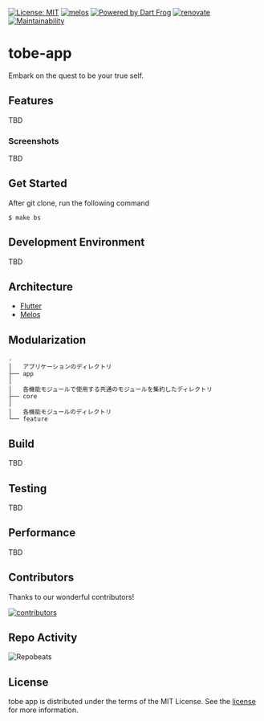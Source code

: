 [![License: MIT](https://img.shields.io/badge/license-MIT-blue.svg)](https://opensource.org/licenses/MIT)
[![melos](https://img.shields.io/badge/maintained%20with-melos-f700ff.svg?style=flat-square)](https://github.com/invertase/melos)
[![Powered by Dart Frog](https://img.shields.io/endpoint?url=https://tinyurl.com/dartfrog-badge)](https://dartfrog.vgv.dev)
[![renovate](https://img.shields.io/badge/maintaied%20with-renovate-blue?logo=renovatebot)](https://app.renovatebot.com/dashboard)
[![Maintainability](https://api.codeclimate.com/v1/badges/d91f882c23e2b0143794/maintainability)](https://codeclimate.com/github/tatsutakein-jp/tobe-app/maintainability)

# tobe-app

Embark on the quest to be your true self.

## Features

TBD

### Screenshots

TBD

## Get Started

After git clone, run the following command

```shell
$ make bs
```

## Development Environment

TBD

## Architecture

- [Flutter](https://flutter.dev/)
- [Melos](https://melos.invertase.dev)

## Modularization

```text
.
│   アプリケーションのディレクトリ
├── app
│
│   各機能モジュールで使用する共通のモジュールを集約したディレクトリ
├── core
│
│   各機能モジュールのディレクトリ
└── feature
```

## Build

TBD

## Testing

TBD

## Performance

TBD

## Contributors

Thanks to our wonderful contributors!

<a href="https://github.com/tatsutakein-jp/tobe-app/graphs/contributors">
  <img src="https://contrib.rocks/image?repo=tatsutakein-jp/tobe-app"  alt="contributors"/>
</a>

## Repo Activity

![Repobeats](https://repobeats.axiom.co/api/embed/78f120a5545839ba681a91e0c4ebfa8f8d093c83.svg "Repobeats analytics image")

## License

tobe app is distributed under the terms of the MIT License. See the [license](LICENSE) for more
information.
